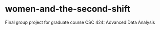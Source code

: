 # women-and-the-second-shift
Final group project for graduate course CSC 424: Advanced Data Analysis
